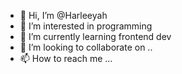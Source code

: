 - 👋 Hi, I’m @Harleeyah
- 👀 I’m interested in programming
- 🌱 I’m currently learning frontend dev
- 💞️ I’m looking to collaborate on ..
- 📫 How to reach me ...

<!---
Harleeyah/Harleeyah is a ✨ special ✨ repository because its `README.md` (this file) appears on your GitHub profile.
You can click the Preview link to take a look at your changes.
--->
